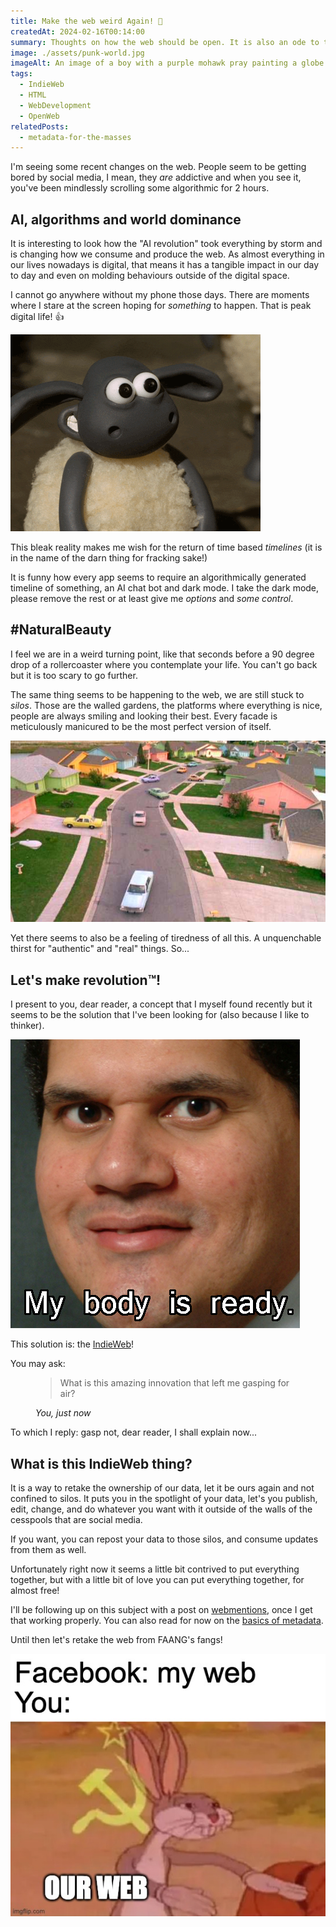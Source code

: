 ```yaml
---
title: Make the web weird Again! 🧢
createdAt: 2024-02-16T00:14:00
summary: Thoughts on how the web should be open. It is also an ode to the IndieWeb movement and the breaking of silos.
image: ./assets/punk-world.jpg
imageAlt: An image of a boy with a purple mohawk pray painting a globe on a brick wall.
tags:
  - IndieWeb
  - HTML
  - WebDevelopment
  - OpenWeb
relatedPosts:
  - metadata-for-the-masses
---
```

I'm seeing some recent changes on the web. People seem to be getting bored by social media, I mean, they _are_ addictive and when you see it, you've been mindlessly scrolling some algorithmic for 2 hours.

## AI, algorithms and world dominance

It is interesting to look how the "AI revolution" took everything by storm and is changing how we consume and produce the web. As almost everything in our lives nowadays is digital, that means it has a tangible impact in our day to day and even on molding behaviours outside of the digital space.

I cannot go anywhere without my phone those days. There are moments where I stare at the screen hoping for _something_ to happen. That is peak digital life! 👍

![A gif of Shaun the sheep doing a thumbs up gesture and smiling.](./assets/shaun-the-sheep.gif)

This bleak reality makes me wish for the return of time based _timelines_ (it is in the name of the darn thing for fracking sake!)

It is funny how every app seems to require an algorithmically generated timeline of something, an AI chat bot and dark mode. I take the dark mode, please remove the rest or at least give me _options_ and _some control_.

## #NaturalBeauty

I feel we are in a weird turning point, like that seconds before a 90 degree drop of a rollercoaster where you contemplate your life. You can't go back but it is too scary to go further.

The same thing seems to be happening to the web, we are still stuck to _silos_. Those are the walled gardens, the platforms where everything is nice, people are always smiling and looking their best. Every facade is meticulously manicured to be the most perfect version of itself.

![A still shot from the movie "Edward Scissorhands" with an aerial view of a suburban neighborhood where all the houses are painted in pastel colors and everything looks similar.](./assets/neighborhood.png)

Yet there seems to also be a feeling of tiredness of all this. A unquenchable thirst for "authentic" and "real" things. So...

## Let's make revolution™!

I present to you, dear reader, a concept that I myself found recently but it seems to be the solution that I've been looking for (also because I like to thinker).

![A close up shot of a smiling Reggie Fils-Aimé, ex CEO of Nintendo of america with the caption "my body is ready".](./assets/my-body-is-ready.png)

This solution is: the [IndieWeb](https://indieweb.org/)!

You may ask:

<figure>
  <blockquote>
    <p>What is this amazing innovation that left me gasping for air?</p>
  </blockquote>
  <figcaption>
    <cite>You, just now</cite>
  </figcaption>
</figure>

To which I reply: gasp not, dear reader, I shall explain now...

## What is this IndieWeb thing?

It is a way to retake the ownership of our data, let it be ours again and not confined to silos. It puts you in the spotlight of your data, let's you publish, edit, change, and do whatever you want with it outside of the walls of the cesspools that are social media.

If you want, you can repost your data to those silos, and consume updates from them as well.

Unfortunately right now it seems a little bit contrived to put everything together, but with a little bit of love you can put everything together, for almost free!

I'll be following up on this subject with a post on [webmentions](https://indieweb.org/Webmention), once I get that working properly. You can also read for now on the [basics of metadata](/blog/2024/02/metadata-for-the-masses).

Until then let's retake the web from FAANG's fangs!

![A meme with a header at the top where it reads "Facebook: my web" followed by "You:". Below it there is a picture of Bugs Bunny with an overlaid communist flag and the text "our web" as the punchline.](./assets/communist-web.png)

